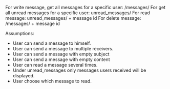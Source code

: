 For write message, get all messages for a specific user: /messages/
For get all unread messages for a specific user: unread_messages/
For read message: unread_messages/ + message id
For delete message: /messages/ + message id

Assumptions:
- User can send a message to himself.
- User can send a message to multiple receivers.
- User can send a message with empty subject
- User can send a message with empty content
- User can read a message several times.
- Under unread_messages only messages users received will be displayed.
- User choose which message to read.


